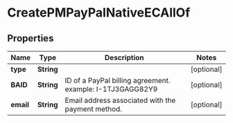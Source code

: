 

# CreatePMPayPalNativeECAllOf


## Properties

| Name | Type | Description | Notes |
|------------ | ------------- | ------------- | -------------|
|**type** | **String** |  |  [optional] |
|**BAID** | **String** | ID of a PayPal billing agreement.  example: I-1TJ3GAGG82Y9  |  [optional] |
|**email** | **String** | Email address associated with the payment method.  |  [optional] |



